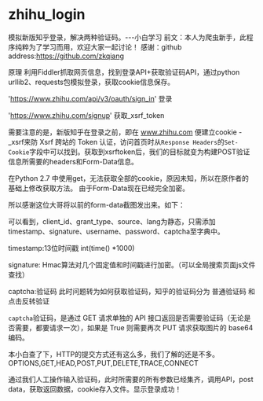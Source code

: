 # zhihu_login
模拟新版知乎登录，解决两种验证码。---小白学习
前文：本人为爬虫新手，此程序纯粹为了学习而用，欢迎大家一起讨论！
感谢：github address:https://github.com/zkqiang

原理
利用Fiddler抓取网页信息，找到登录API+获取验证码API，通过python urllib2、requests包模拟登录，获取cookie信息保存。

'https://www.zhihu.com/api/v3/oauth/sign_in' 登录

'https://www.zhihu.com/signup' 获取_xsrf_token

需要注意的是，新版知乎在登录之前，即在 www.zhihu.com 便建立cookie - _xsrf来防 Xsrf 跨站的 Token 认证，访问首页时从`Response Headers`的`Set-Cookie`字段中可以找到。获取到xsrftoken后，我们的目标就变为构建POST验证信息所需要的headers和Form-Data信息。

在Python 2.7 中使用get，无法获取全部的cookie，原因未知，所以在原作者的基础上修改获取方法。
由于Form-Data现在已经完全加密。

所以感谢这位大哥将以前的form-data截图发出来。如下：

可以看到，client_id、grant_type、source、lang为静态，只需添加timestamp、signature、username、password、captcha至字典中。

timestamp:13位时间戳 int(time() *1000)

signature: Hmac算法对几个固定值和时间戳进行加密。（可以全局搜索页面js文件查找）



captcha:验证码
此时问题转为如何获取验证码，知乎的验证码分为 普通验证码 和 点击反转验证

`captcha`验证码，是通过 GET 请求单独的 API 接口返回是否需要验证码（无论是否需要，都要请求一次），如果是 True 则需要再次 PUT 请求获取图片的 base64 编码。

本小白查了下，HTTP的提交方式还有这么多，我们了解的还是不多。
OPTIONS,GET,HEAD,POST,PUT,DELETE,TRACE,CONNECT



通过我们人工操作输入验证码，此时所需要的所有参数已经集齐，调用API，post data，获取返回数据，cookie存入文件。显示登录成功！


